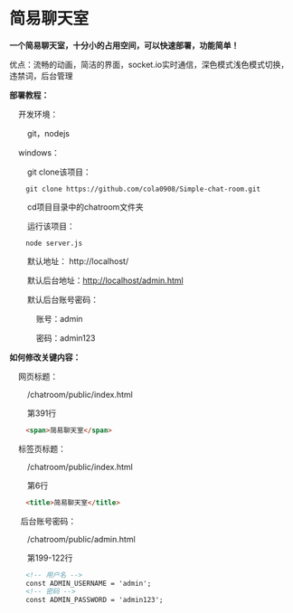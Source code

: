 简易聊天室
=================

**一个简易聊天室，十分小的占用空间，可以快速部署，功能简单！**

优点：流畅的动画，简洁的界面，socket.io实时通信，深色模式浅色模式切换，违禁词，后台管理

**部署教程：**

    开发环境：

        git，nodejs

    windows：

        git clone该项目：

```git
    git clone https://github.com/cola0908/Simple-chat-room.git 
```

        cd项目目录中的chatroom文件夹

        运行该项目：

```nodejs
    node server.js
```

        默认地址： http://localhost/

        默认后台地址：[http://localhost/admin.html](http://localhost/admin.html)

        默认后台账号密码：

            账号：admin

            密码：admin123

**如何修改关键内容：**

    网页标题：

        /chatroom/public/index.html

        第391行

```html
    <span>简易聊天室</span>
```

    标签页标题：

        /chatroom/public/index.html

        第6行

```html
    <title>简易聊天室</title>
```

     后台账号密码：

        /chatroom/public/admin.html

        第199-122行

```html
    <!-- 用户名 -->
    const ADMIN_USERNAME = 'admin';
	<!-- 密码 -->
    const ADMIN_PASSWORD = 'admin123';
```


